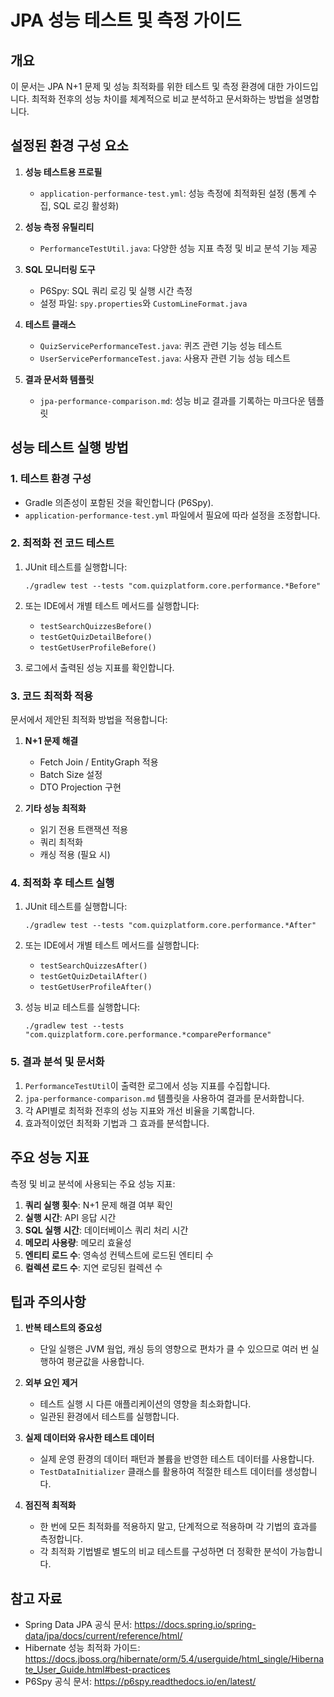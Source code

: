 # JPA 성능 테스트 및 측정 가이드

## 개요

이 문서는 JPA N+1 문제 및 성능 최적화를 위한 테스트 및 측정 환경에 대한 가이드입니다. 최적화 전후의 성능 차이를 체계적으로 비교 분석하고 문서화하는 방법을 설명합니다.

## 설정된 환경 구성 요소

1. **성능 테스트용 프로필**
   - `application-performance-test.yml`: 성능 측정에 최적화된 설정 (통계 수집, SQL 로깅 활성화)

2. **성능 측정 유틸리티**
   - `PerformanceTestUtil.java`: 다양한 성능 지표 측정 및 비교 분석 기능 제공

3. **SQL 모니터링 도구**
   - P6Spy: SQL 쿼리 로깅 및 실행 시간 측정
   - 설정 파일: `spy.properties`와 `CustomLineFormat.java`

4. **테스트 클래스**
   - `QuizServicePerformanceTest.java`: 퀴즈 관련 기능 성능 테스트
   - `UserServicePerformanceTest.java`: 사용자 관련 기능 성능 테스트

5. **결과 문서화 템플릿**
   - `jpa-performance-comparison.md`: 성능 비교 결과를 기록하는 마크다운 템플릿

## 성능 테스트 실행 방법

### 1. 테스트 환경 구성

- Gradle 의존성이 포함된 것을 확인합니다 (P6Spy).
- `application-performance-test.yml` 파일에서 필요에 따라 설정을 조정합니다.

### 2. 최적화 전 코드 테스트

1. JUnit 테스트를 실행합니다:
   ```
   ./gradlew test --tests "com.quizplatform.core.performance.*Before"
   ```
   
2. 또는 IDE에서 개별 테스트 메서드를 실행합니다:
   - `testSearchQuizzesBefore()`
   - `testGetQuizDetailBefore()`
   - `testGetUserProfileBefore()`

3. 로그에서 출력된 성능 지표를 확인합니다.

### 3. 코드 최적화 적용

문서에서 제안된 최적화 방법을 적용합니다:

1. **N+1 문제 해결**
   - Fetch Join / EntityGraph 적용
   - Batch Size 설정
   - DTO Projection 구현

2. **기타 성능 최적화**
   - 읽기 전용 트랜잭션 적용
   - 쿼리 최적화
   - 캐싱 적용 (필요 시)

### 4. 최적화 후 테스트 실행

1. JUnit 테스트를 실행합니다:
   ```
   ./gradlew test --tests "com.quizplatform.core.performance.*After"
   ```
   
2. 또는 IDE에서 개별 테스트 메서드를 실행합니다:
   - `testSearchQuizzesAfter()`
   - `testGetQuizDetailAfter()`
   - `testGetUserProfileAfter()`

3. 성능 비교 테스트를 실행합니다:
   ```
   ./gradlew test --tests "com.quizplatform.core.performance.*comparePerformance"
   ```

### 5. 결과 분석 및 문서화

1. `PerformanceTestUtil`이 출력한 로그에서 성능 지표를 수집합니다.
2. `jpa-performance-comparison.md` 템플릿을 사용하여 결과를 문서화합니다.
3. 각 API별로 최적화 전후의 성능 지표와 개선 비율을 기록합니다.
4. 효과적이었던 최적화 기법과 그 효과를 분석합니다.

## 주요 성능 지표

측정 및 비교 분석에 사용되는 주요 성능 지표:

1. **쿼리 실행 횟수**: N+1 문제 해결 여부 확인
2. **실행 시간**: API 응답 시간
3. **SQL 실행 시간**: 데이터베이스 쿼리 처리 시간
4. **메모리 사용량**: 메모리 효율성
5. **엔티티 로드 수**: 영속성 컨텍스트에 로드된 엔티티 수
6. **컬렉션 로드 수**: 지연 로딩된 컬렉션 수

## 팁과 주의사항

1. **반복 테스트의 중요성**
   - 단일 실행은 JVM 웜업, 캐싱 등의 영향으로 편차가 클 수 있으므로 여러 번 실행하여 평균값을 사용합니다.

2. **외부 요인 제거**
   - 테스트 실행 시 다른 애플리케이션의 영향을 최소화합니다.
   - 일관된 환경에서 테스트를 실행합니다.

3. **실제 데이터와 유사한 테스트 데이터**
   - 실제 운영 환경의 데이터 패턴과 볼륨을 반영한 테스트 데이터를 사용합니다.
   - `TestDataInitializer` 클래스를 활용하여 적절한 테스트 데이터를 생성합니다.

4. **점진적 최적화**
   - 한 번에 모든 최적화를 적용하지 말고, 단계적으로 적용하며 각 기법의 효과를 측정합니다.
   - 각 최적화 기법별로 별도의 비교 테스트를 구성하면 더 정확한 분석이 가능합니다.

## 참고 자료

- Spring Data JPA 공식 문서: https://docs.spring.io/spring-data/jpa/docs/current/reference/html/
- Hibernate 성능 최적화 가이드: https://docs.jboss.org/hibernate/orm/5.4/userguide/html_single/Hibernate_User_Guide.html#best-practices
- P6Spy 공식 문서: https://p6spy.readthedocs.io/en/latest/
